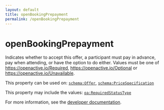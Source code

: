 ```yaml
---
layout: default
title: openBookingPrepayment
permalink: /openBookingPrepayment
---
```


# openBookingPrepayment
Indicates whether to accept this offer, a participant must pay in advance, pay when attending, or have the option to do either. Values must be one of  https://openactive.io/Required,  https://openactive.io/Optional or  https://openactive.io/Unavailable.

This property can be used on: [`schema:Offer`](https://schema.org/Offer), [`schema:PriceSpecification`](https://schema.org/PriceSpecification)

This property may include the values: [`oa:RequiredStatusType`](https://openactive.io/RequiredStatusType)

For more information, see the [developer documentation](https://developer.openactive.io/data-model/types/).